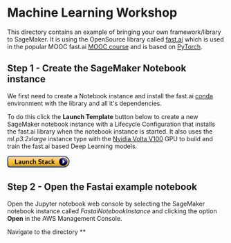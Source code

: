 # Machine Learning Workshop
This directory contains an example of bringing your own framework/library to SageMaker. It is using the OpenSource library called [fast.ai](https://github.com/fastai/fastai) which is used in the popular MOOC fast.ai [MOOC course](http://course.fast.ai/) and is based on [PyTorch](https://pytorch.org/).

## Step 1 - Create the SageMaker Notebook instance

We first need to create a Notebook instance and install the fast.ai [conda](https://conda.io/docs/user-guide/getting-started.html) environment with the library and all it's dependencies.

To do this click the **Launch Template** button below to create a new SageMaker notebook instance with a Lifecycle Configuration that installs the fast.ai library when the notebook instance is started. It also uses the *ml.p3.2xlarge* instance type with the [Nvidia Volta V100](https://www.nvidia.com/en-us/data-center/tesla-v100/) GPU to build and train the fast.ai based Deep Learning models.

[![CloudFormation](../../img/cfn-launch-stack.png)](https://eu-west-1.console.aws.amazon.com/cloudformation/home?region=eu-west-1#/stacks/create/review?filter=active&templateURL=https%3A%2F%2Fs3-eu-west-1.amazonaws.com%2Fmmcclean-public-files%2Fmlworkshop%2Ffastai-nb-instance.yml&stackName=FastaiNotebookStack&param_NotebookInstanceType=ml.p3.2xlarge)

## Step 2 - Open the Fastai example notebook

Open the Jupyter notebook web console by selecting the SageMaker notebook instance called *FastaiNotebookInstance* and clicking the option **Open** in the AWS Management Console.

Navigate to the directory **
